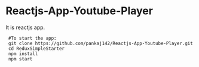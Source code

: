 # Reactjs-App-Youtube-Player
It is reactjs app.
```
 #To start the app:
 git clone https://github.com/pankaj142/Reactjs-App-Youtube-Player.git
 cd ReduxSimpleStarter
 npm install
 npm start
```
